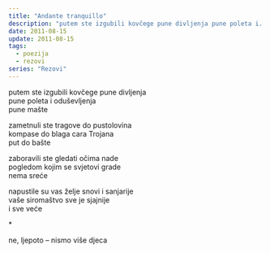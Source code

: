 ```yaml
---
title: "Andante tranquillo"
description: "putem ste izgubili kovčege pune divljenja pune poleta i..."
date: 2011-08-15
update: 2011-08-15
tags:
  - poezija
  - rezovi
series: "Rezovi"
---
```


putem ste izgubili kovčege pune divljenja  
pune poleta i oduševljenja  
pune mašte

zametnuli ste tragove do pustolovina  
kompase do blaga cara Trojana  
put do bašte

zaboravili ste gledati očima nade  
pogledom kojim se svjetovi grade  
nema sreće

napustile su vas želje snovi i sanjarije  
vaše siromaštvo sve je sjajnije  
i sve veće

<p class='dot-separator'>*</p>

ne, ljepoto – nismo više djeca

